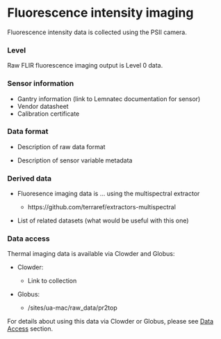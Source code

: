 # Fluorescence intensity imaging

Fluorescence intensity data is collected using the PSII camera.

### Level

Raw FLIR fluorescence imaging output is Level 0 data.

### Sensor information

* Gantry information \(link to Lemnatec documentation for sensor\)
* Vendor datasheet
* Calibration certificate

### Data format

* Description of raw data format

* Description of sensor variable metadata


### Derived data

* Fluoresence imaging data is ...  using the multispectral extractor

  * https:\/\/github.com\/terraref\/extractors-multispectral

* List of related datasets \(what would be useful with this one\)


### Data access

Thermal imaging data is available via Clowder and Globus:

* Clowder:

  * Link to collection


* Globus:
  * \/sites\/ua-mac\/raw\_data\/pr2top


For details about using this data via Clowder or Globus, please see [Data Access](/how-to-access-data.md) section.

